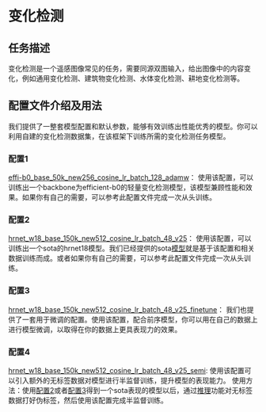 # 变化检测

## 任务描述

变化检测是一个遥感图像常见的任务，需要同源双图输入，给出图像中的内容变化，例如通用变化检测、建筑物变化检测、水体变化检测、耕地变化检测等。

## 配置文件介绍及用法

我们提供了一整套模型配置和默认参数，能够有效训练出性能优秀的模型。你可以利用自建的变化检测数据集，在该框架下训练所需的变化检测任务模型。
### 配置1
[effi-b0_base_50k_new256_cosine_lr_batch_128_adamw](effi-b0_base_50k_new256_cosine_lr_batch_128_adamw.py)：
使用该配置，可以训练出一个backbone为efficient-b0的轻量变化检测模型，该模型兼顾性能和效果。如果你有自己的需要，可以参考此配置文件完成一次从头训练。

### 配置2
[hrnet_w18_base_150k_new512_cosine_lr_batch_48_v25](hrnet_w18_base_150k_new512_cosine_lr_batch_48_v25.py)：
使用该配置，可以训练出一个sota的hrnet18模型。我们已经提供的sota[模型](xxx.pth)就是基于该配置和相关数据训练而成。或者如果你有自己的需要，可以参考此配置文件完成一次从头训练。

### 配置3
[hrnet_w18_base_150k_new512_cosine_lr_batch_48_v25_finetune](hrnet_w18_base_150k_new512_cosine_lr_batch_48_v25_finetune.py)：
我们也提供了一套用于微调的配置。使用该配置，配合前序模型，你可以用在自己的数据上进行模型微调，以取得在你的数据上更具表现力的效果。

### 配置4
[hrnet_w18_base_150k_new512_cosine_lr_batch_48_v25_semi](hrnet_w18_base_150k_new512_cosine_lr_batch_48_v25_semi.py):
使用该配置可以引入额外的无标签数据对模型进行半监督训练，提升模型的表现能力。
使用方法：使用[配置2](hrnet_w18_base_150k_new512_cosine_lr_batch_48_v25.py)或者[配置3](hrnet_w18_base_150k_new512_cosine_lr_batch_48_v25_finetune.py)得到一个sota表现的模型以后，通过[推理](/quickstart.ipynb#Test)功能对无标签数据打好伪标签，然后使用该配置完成半监督训练。